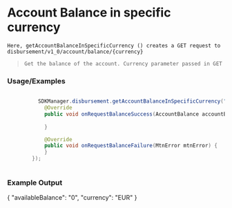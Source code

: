 
# Account Balance in specific currency

`Here, getAccountBalanceInSpecificCurrency () creates a GET request to disbursement/v1_0/account/balance/{currency}`

> `Get the balance of the account. Currency parameter passed in GET`

### Usage/Examples


```java

          SDKManager.disbursement.getAccountBalanceInSpecificCurrency("<currency>",new RequestBalanceInterface() {
            @Override
            public void onRequestBalanceSuccess(AccountBalance accountBalance) {
             
            }

            @Override
            public void onRequestBalanceFailure(MtnError mtnError) {
            }
        });
     
```


### Example Output
 
  {
      "availableBalance": "0",
      "currency": "EUR"
  }




